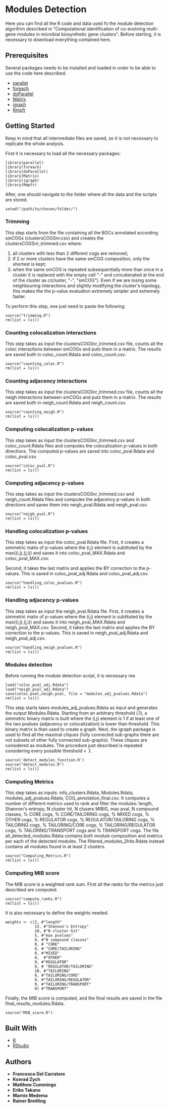 # Modules Detection
Here you can find all the R code and data used fo the module detection algorithm
described in "Computational identification of co-evolving multi-gene modules in microbial biosynthetic gene clusters".
Before starting, it is necessary to download everything contained here.

## Prerequisites
Several packages needs to be installed and loaded in order to be able to use the code here described.
* [parallel](https://cran.r-project.org/web/views/HighPerformanceComputing.html)
* [foreach](https://cran.r-project.org/web/packages/foreach/index.html)
* [doParallel](https://cran.r-project.org/web/packages/doParallel/index.html)
* [Matrix](https://cran.r-project.org/web/packages/Matrix/index.html)
* [igraph](http://igraph.org/r/)
* [Rmpfr](https://cran.r-project.org/web/packages/Rmpfr/index.html)


## Getting Started
Keep in mind that all intermediate files are saved, so it is
not necessary to replicate the whole analysis. 

First it is necessary to load all the necessary packages:

```
library(parallel)
library(foreach)
library(doParallel)
library(Matrix)
library(igraph)
library(Rmpfr)
```
After, one should navigate to the folder where all the data and the scripts are stored.
```
setwd("/path/to/chosen/folder/")
```
### Trimming
This step starts from the file containing all the BGCs annotated according smCOGs (clustersCOGSnr.csv) and creates the clustersCOGSnr_trimmed.csv where:
1. all clusters with less than 2 different cogs are removed;
1. if 2 or more clusters have the same smCOG composition, only the shortest is kept;
1. when the same smCOG is repeated subsequentially more than once in a cluster it is replaced with the empty cell "-" and concatenated at the end of the cluster as c(cluster, "-", "smCOG"). Even if we are losing some neighbouring interactions and slightly modifying the cluster's topology, this makes the the p-value evaluation extremely simpler and extremely faster.

To perform this step, one just need to paste the following:

```
source("trimming.R")
rm(list = ls())
```
### Counting colocalization interactions
This step takes as input the clustersCOGSnr_trimmed.csv file, counts all the coloc interactions between smCOGs and puts them in a matrix. The results are saved both in coloc_count.Rdata and coloc_count.csv.

```
source("counting_coloc.R")
rm(list = ls())
```
### Counting adjacency interactions
This step takes as input the clustersCOGSnr_trimmed.csv file, counts all the neigh interactions between smCOGs and puts them in a matrix. The results are saved both in neigh_count.Rdata and neigh_count.csv.
```
source("counting_neigh.R")
rm(list = ls())
```

### Computing colocalization p-values
This step takes as input the clustersCOGSnr_trimmed.csv and coloc_count.Rdata files and computes the colocalization p-values in both directions. The computed p-values are saved into coloc_pval.Rdata and coloc_pval.csv.
```
source("coloc_pval.R")
rm(list = ls())
```

### Computing adjacency p-values
This step takes as input the clustersCOGSnr_trimmed.csv and neigh_count.Rdata files and computes the adjacency p-values in both directions and saves them into neigh_pval.Rdata and neigh_pval.csv.
```
source("neigh_pval.R")
rm(list = ls())
```

### Handling colocalization p-values
This step takes as input the coloc_pval.Rdata file. First, it creates a simmetric matix of p-values where the (i,j) element is subtituted by the max((i,j),(j,i)) and saves it into coloc_pval_MAX.Rdata and coloc_pval_MAX.csv.

Second, it takes the last matrix and applies the BY correction to the p-values. This is saved in coloc_pval_adj.Rdata and coloc_pval_adj.csv.

```
source("handling_coloc_pvalues.R")
rm(list = ls())
```

### Handling adjacency p-values
This step takes as input the neigh_pval.Rdata file. First, it creates a simmetric matix of p-values where the (i,j) element is subtituted by the max((i,j),(j,i)) and saves it into neigh_pval_MAX.Rdata and neigh_pval_MAX.csv. Second, it takes the last matrix and applies the BY correction to the p-values. This is saved in neigh_pval_adj.Rdata and neigh_pval_adj.csv.
```
source("handling_neigh_pvalues.R")
rm(list = ls())
```

### Modules detection
Before running the module detection script, it is necessary rea
```
load("coloc_pval_adj.Rdata")
load("neigh_pval_adj.Rdata")
save(coloc.pval,neigh.pval, file = "modules_adj_pvalues.Rdata")
rm(list = ls())
```

This step starts takes modules_adj_pvalues.Rdata as input and generates
the output Modules.Rdata. Starting from an arbitrary threshold (.1), a simmetric binary matrix is built where the (i,j) element is 1 if at least one of the two pvalues (adjacency or colocalization) is lower than threshold. This binary matrix is than used to create a graph. Next, the igraph package is used to find all the maximal cliques (fully connected sub-graphs there are not subsets of other fully connected sub-graphs). These cliques are considered as modules. The procedure just described is repeated considering every possible threshold < .1.

```
source('detect_modules_function.R')
source("detect_modules.R")
rm(list = ls())
```

### Computing Metrics
This step takes as inputs: info_clusters.Rdata, Modules.Rdata, modules_adj_pvalues.Rdata, COG_annotation_final.csv.
It computes a number of different metrics used to rank and filter the modules:
length, Shannon's entropy, N cluster hit, N clusers MIBIG, max pval, N compound classes, % CORE cogs, % CORE/TAILORING cogs, % MIXED cogs, % OTHER cogs, % REGULATOR cogs, % REGULATOR/TAILORING cogs, % TAILORING cogs, % TAILORING/CORE cogs, % TAILORING/REGULATOR cogs, % TAILORING/TRANSPORT cogs and % TRANSPORT cogs.
The file all_detected_modules.Rdata contains both module composition and metrics per each of the detected modules. The filtered_modules_2hits.Rdata instead contains all modules found in at least 2 clusters.

```
source("Computing_Metrics.R")
rm(list = ls())
```

### Computing MIB score
The MIB score is a weighted rank sum.
First all the ranks for the metrics just described are computed.

```
source("compute_ranks.R")
rm(list = ls())
```
It is also necessary to define the weights needed.

```
weights <- c(2, #"length"
             15, #"Shannon's Entropy"
             10, #"N cluster hit"
             5, #"max pvalues"
             0, #"N compound classes"
             0, # "CORE"
             0, # "CORE/TAILORING"
             0, #"MIXED"
             0,  #"OTHER"
             0, #"REGULATOR"
             0, # "REGULATOR/TAILORING"
             10, #"TAILORING"
             0, #"TAILORING/CORE"
             0, #"TAILORING/REGULATOR"
             0, #"TAILORING/TRANSPORT"
             0) #"TRANSPORT"   
```       

Finally, the MIB score is computed, and the final results are saved in the file final_results_modules.Rdata. 
```
source("MIB_score.R")
```

## Built With
* [R](https://www.r-project.org/)
* [RStudio](https://www.rstudio.com/)


## Authors
* **Francesco Del Carratore**
* **Konrad Zych**
* **Matthew Cummings**
* **Eriko Takano**
* **Marnix Medema**
* **Rainer Breitling**
